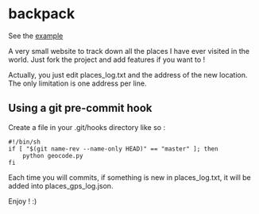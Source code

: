 backpack
=======

See the [example](http://maximeh.github.com/backpack)

A very small website to track down all the places I have ever visited in the world.
Just fork the project and add features if you want to !

Actually, you just edit places_log.txt and the address of the new location.
The only limitation is one address per line.

Using a git pre-commit hook
---------------------------
Create a file in your .git/hooks directory like so :

    #!/bin/sh
    if [ "$(git name-rev --name-only HEAD)" == "master" ]; then
        python geocode.py
    fi

Each time you will commits, if something is new in places_log.txt, it will
be added into places_gps_log.json.

Enjoy ! :)

